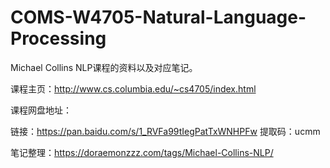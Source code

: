 # COMS-W4705-Natural-Language-Processing
 Michael Collins NLP课程的资料以及对应笔记。

课程主页：http://www.cs.columbia.edu/~cs4705/index.html

课程网盘地址：

链接：https://pan.baidu.com/s/1_RVFa99tIegPatTxWNHPFw 
提取码：ucmm 

笔记整理：https://doraemonzzz.com/tags/Michael-Collins-NLP/